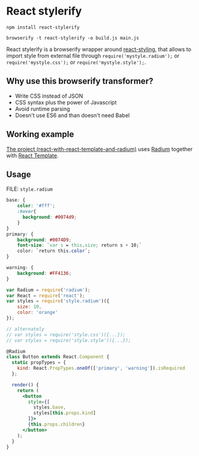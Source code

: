 
# React stylerify

```
npm install react-stylerify

browserify -t react-stylerify -o build.js main.js
```

React stylerify is a browserify wrapper around [react-styling](https://github.com/halt-hammerzeit/react-styling), that allows to import style from external file through `require('mystyle.radium');` or `require('mystyle.css');` or `require('mystyle.style');`.

## Why use this browserify transformer?
* Write CSS instead of JSON
* CSS syntax plus the power of Javascript 
* Avoid runtime parsing
* Doesn't use ES6 and than doesn't need Babel

## Working example
[The project (react-with-react-template-and-radium)](https://github.com/chrvadala/react-with-react-template-and-radium) uses [Radium](http://stack.formidable.com/radium/) together with [React Template](http://wix.github.io/react-templates/).

## Usage

FILE: `style.radium`
```css
base: {
    color: '#fff';
    :hover{
      background: #0074d9;
    }
}
primary: {
    background: #0074D9;
    font-size: `var s = this.size; return s + 10;`
    color: `return this.color`;
}

warning: {
    background: #FF4136;
}
```

```jsx
var Radium = require('radium');
var React = require('react');
var styles = require('style.radium')({
    size: 10,
    color: 'orange' 
});

// alternately
// var styles = require('style.css')({...});
// var styles = require('style.style')({...});

@Radium
class Button extends React.Component {
  static propTypes = {
    kind: React.PropTypes.oneOf(['primary', 'warning']).isRequired
  };

  render() {
    return (
      <button
        style={[
          styles.base,
          styles[this.props.kind]
        ]}>
        {this.props.children}
      </button>
    );
  }
}
```


